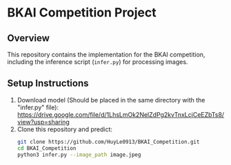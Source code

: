 # BKAI Competition Project

## Overview
This repository contains the implementation for the BKAI competition, including the inference script (`infer.py`) for processing images.

## Setup Instructions
1. Download model (Should be placed in the same directory with the "infer.py" file): 
   https://drive.google.com/file/d/1LhsLmOk2NelZdPg2kvTnxLcjCeEZbTs8/view?usp=sharing
2. Clone this repository and predict:
   ```bash
   git clone https://github.com/HuyLe0913/BKAI_Competition.git
   cd BKAI_Competition
   python3 infer.py --image_path image.jpeg
